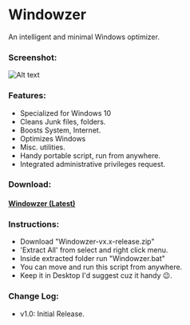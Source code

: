 # Windowzer
An intelligent and minimal Windows optimizer.

### Screenshot:
![Alt text](/../screenshots/windowzer_pic1.png?raw=true)

### Features:
* Specialized for Windows 10
* Cleans Junk files, folders.
* Boosts System, Internet.
* Optimizes Windows
* Misc. utilities.
* Handy portable script, run from anywhere.
* Integrated administrative privileges request.

### Download:
#### [Windowzer (Latest)](https://github.com/metaspook/Windowzer/releases/download/v1.0/Windowzer-v1.0-release.zip)

### Instructions:
* Download "Windowzer-vx.x-release.zip"
* 'Extract All' from select and right click menu.
* Inside extracted folder run "Windowzer.bat"
* You can move and run this script from anywhere.
* Keep it in Desktop I'd suggest cuz it handy 😉.

### Change Log:
* v1.0: Initial Release.
